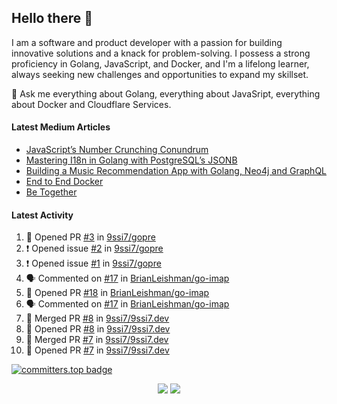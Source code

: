 ## Hello there 👋

I am a software and product developer with a passion for building innovative solutions and a knack for problem-solving. I possess a strong proficiency in Golang, JavaScript, and Docker, and I'm a lifelong learner, always seeking new challenges and opportunities to expand my skillset.

💬 Ask me everything about Golang, everything about JavaSript, everything about Docker and Cloudflare Services.

#### Latest Medium Articles

<!-- ARTICLES:START -->
- [JavaScript’s Number Crunching Conundrum](https://9ssi7.medium.com/javascripts-number-crunching-conundrum-c8ad0c546738?source=rss-ced864c5b828------2)
- [Mastering I18n in Golang with PostgreSQL’s JSONB](https://9ssi7.medium.com/mastering-i18n-in-golang-with-postgresqls-jsonb-2631ad50376a?source=rss-ced864c5b828------2)
- [Building a Music Recommendation App with Golang, Neo4j and GraphQL](https://9ssi7.medium.com/building-a-music-recommendation-app-with-golang-neo4j-and-graphql-697f842ea688?source=rss-ced864c5b828------2)
- [End to End Docker](https://9ssi7.medium.com/end-to-end-docker-1d16d5a55424?source=rss-ced864c5b828------2)
- [Be Together](https://9ssi7.medium.com/be-together-3b8f5a3c7ed9?source=rss-ced864c5b828------2)
<!-- ARTICLES:END -->

#### Latest Activity

<!--START_SECTION:activity-->
1. 💪 Opened PR [#3](https://github.com/9ssi7/gopre/pull/3) in [9ssi7/gopre](https://github.com/9ssi7/gopre)
2. ❗ Opened issue [#2](https://github.com/9ssi7/gopre/issues/2) in [9ssi7/gopre](https://github.com/9ssi7/gopre)
3. ❗ Opened issue [#1](https://github.com/9ssi7/gopre/issues/1) in [9ssi7/gopre](https://github.com/9ssi7/gopre)
4. 🗣 Commented on [#17](https://github.com/BrianLeishman/go-imap/issues/17#issuecomment-2203749469) in [BrianLeishman/go-imap](https://github.com/BrianLeishman/go-imap)
5. 💪 Opened PR [#18](https://github.com/BrianLeishman/go-imap/pull/18) in [BrianLeishman/go-imap](https://github.com/BrianLeishman/go-imap)
6. 🗣 Commented on [#17](https://github.com/BrianLeishman/go-imap/issues/17#issuecomment-2203217680) in [BrianLeishman/go-imap](https://github.com/BrianLeishman/go-imap)
7. 🎉 Merged PR [#8](https://github.com/9ssi7/9ssi7.dev/pull/8) in [9ssi7/9ssi7.dev](https://github.com/9ssi7/9ssi7.dev)
8. 💪 Opened PR [#8](https://github.com/9ssi7/9ssi7.dev/pull/8) in [9ssi7/9ssi7.dev](https://github.com/9ssi7/9ssi7.dev)
9. 🎉 Merged PR [#7](https://github.com/9ssi7/9ssi7.dev/pull/7) in [9ssi7/9ssi7.dev](https://github.com/9ssi7/9ssi7.dev)
10. 💪 Opened PR [#7](https://github.com/9ssi7/9ssi7.dev/pull/7) in [9ssi7/9ssi7.dev](https://github.com/9ssi7/9ssi7.dev)
<!--END_SECTION:activity-->

[![committers.top badge](https://user-badge.committers.top/turkey_private/9ssi7.svg)](https://user-badge.committers.top/turkey_private/9ssi7)

<p align="center">
  <picture>
  <source
    srcset="https://github-readme-stats.vercel.app/api?username=9ssi7&show_icons=true&theme=dark&hide_border=true&border_radius=10"
    media="(prefers-color-scheme: dark)"
  />
  <source
    srcset="https://github-readme-stats.vercel.app/api?username=9ssi7&show_icons=true&hide_border=true&border_radius=10"
    media="(prefers-color-scheme: light), (prefers-color-scheme: no-preference)"
  />
  <img src="https://github-readme-stats.vercel.app/api?username=9ssi7&show_icons=true&hide_border=true&border_radius=10" />
</picture>

<picture>
  <source
    srcset="https://github-readme-streak-stats.herokuapp.com?user=9ssi7&theme=dark&hide_border=true&border_radius=10"
    media="(prefers-color-scheme: dark)"
  />
  <source
    srcset="https://github-readme-streak-stats.herokuapp.com?user=9ssi7&hide_border=true&border_radius=10"
    media="(prefers-color-scheme: light), (prefers-color-scheme: no-preference)"
  />
  <img src="https://github-readme-streak-stats.herokuapp.com?user=9ssi7&hide_border=true&border_radius=10" />
</picture>
</p>
